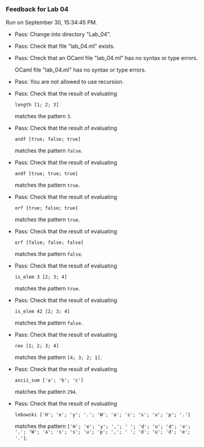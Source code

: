 ### Feedback for Lab 04

Run on September 30, 15:34:45 PM.

+ Pass: Change into directory "Lab_04".

+ Pass: Check that file "lab_04.ml" exists.

+ Pass: Check that an OCaml file "lab_04.ml" has no syntax or type errors.

    OCaml file "lab_04.ml" has no syntax or type errors.



+ Pass: You are not allowed to use recursion.

   



+ Pass: 
Check that the result of evaluating
   ```
   length [1; 2; 3]
   ```
   matches the pattern `3`.

   




+ Pass: 
Check that the result of evaluating
   ```
   andf [true; false; true]
   ```
   matches the pattern `false`.

   




+ Pass: 
Check that the result of evaluating
   ```
   andf [true; true; true]
   ```
   matches the pattern `true`.

   




+ Pass: 
Check that the result of evaluating
   ```
   orf [true; false; true]
   ```
   matches the pattern `true`.

   




+ Pass: 
Check that the result of evaluating
   ```
   orf [false; false; false]
   ```
   matches the pattern `false`.

   




+ Pass: 
Check that the result of evaluating
   ```
   is_elem 3 [2; 3; 4]
   ```
   matches the pattern `true`.

   




+ Pass: 
Check that the result of evaluating
   ```
   is_elem 42 [2; 3; 4]
   ```
   matches the pattern `false`.

   




+ Pass: 
Check that the result of evaluating
   ```
   rev [1; 2; 3; 4]
   ```
   matches the pattern `[4; 3; 2; 1]`.

   




+ Pass: 
Check that the result of evaluating
   ```
   ascii_sum ['a'; 'b'; 'c']
   ```
   matches the pattern `294`.

   




+ Pass: 
Check that the result of evaluating
   ```
   lebowski ['H'; 'e'; 'y'; '.'; 'W'; 'a'; 's'; 's'; 'u'; 'p'; '.']
   ```
   matches the pattern `['H'; 'e'; 'y'; ','; ' '; 'd'; 'u'; 'd'; 'e'; '.'; 'W'; 'a'; 's'; 's'; 'u'; 'p'; ','; ' '; 'd'; 'u'; 'd'; 'e'; '.']`.

   




